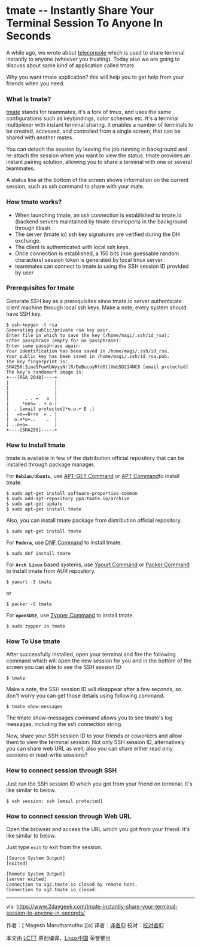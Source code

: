 tmate -- Instantly Share Your Terminal Session To Anyone In Seconds 
=================

A while ago, we wrote about
[teleconsole](https://www.2daygeek.com/teleconsole-share-terminal-session-instantly-to-anyone-in-seconds/)
which is used to share terminal instantly to anyone (whoever you trusting). Today also we are going to discuss about same kind of
application called tmate.

Why you want tmate application? this will help you to get help from your
friends when you need.

### What Is tmate?

[tmate](https://tmate.io/) stands for teammates, it's a fork of tmux,
and uses the same configurations such as keybindings, color schemes etc.
It's a terminal multiplexer with instant terminal sharing. it enables a
number of terminals to be created, accessed, and controlled from a
single screen, that can be shared with another mates.

You can detach the session by leaving the job running in background and
re-attach the session when you want to view the status. tmate provides
an instant pairing solution, allowing you to share a terminal with one
or several teammates.

A status line at the bottom of the screen shows information on the
current session, such as ssh command to share with your mate.

### How tmate works?

-   When launching tmate, an ssh connection is established to tmate.io
    (backend servers maintained by tmate developers) in the background
    through libssh.
-   The server (tmate.io) ssh key signatures are verified during the DH
    exchange.
-   The client is authenticated with local ssh keys.
-   Once connection is established, a 150 bits (non guessable random
    characters) session token is generated by local tmux server.
-   teammates can connect to tmate.io using the SSH session ID provided
    by user

### Prerequisites for tmate

Generate SSH key as a prerequisites since tmate.io server authenticate
client machine through local ssh keys. Make a note, every system should
have SSH key.
```shell
$ ssh-keygen -t rsa
Generating public/private rsa key pair.
Enter file in which to save the key (/home/magi/.ssh/id_rsa): 
Enter passphrase (empty for no passphrase): 
Enter same passphrase again: 
Your identification has been saved in /home/magi/.ssh/id_rsa.
Your public key has been saved in /home/magi/.ssh/id_rsa.pub.
The key fingerprint is:
SHA256:3ima5FuwKbWyyyNrlR/DeBucoyRfdOtlUmb5D214NC8 [email protected]
The key's randomart image is:
+---[RSA 2048]----+
|                 |
|                 |
|           .     |
|      . . =   o  |
|     *ooS= . + o |
|  . [email protected]*o.o.+ E .|
|   =o==B++o  = . |
|  o.+*o+..    .  |
| ..o+o=.         |
+----[SHA256]-----+
```

### How to Install tmate

tmate is available in few of the distribution official repository that
can be installed through package manager.

For **`Debian/Ubuntu`**, use [APT-GET Command](https://www.2daygeek.com/apt-get-apt-cache-command-examples-manage-packages-debian-ubuntu-systems/)
or [APT Command](https://www.2daygeek.com/apt-command-examples-manage-packages-debian-ubuntu-systems/)to install tmate.

```shell
$ sudo apt-get install software-properties-common
$ sudo add-apt-repository ppa:tmate.io/archive
$ sudo apt-get update
$ sudo apt-get install tmate
```

Also, you can install tmate package from distribution official repository.

```shell
$ sudo apt-get install tmate
```

For **`Fedora`**, use [DNF Command](https://www.2daygeek.com/dnf-command-examples-manage-packages-fedora-system/)
to install tmate.

```shell
$ sudo dnf install tmate
```

For **`Arch Linux`** based systems, use []()[Yaourt Command](https://www.2daygeek.com/install-yaourt-aur-helper-on-arch-linux/)
or []()[Packer Command](https://www.2daygeek.com/install-packer-aur-helper-on-arch-linux/)
to install tmate from AUR repository.

```shell
$ yaourt -S tmate
```
or

```shell
$ packer -S tmate
```

For **`openSUSE`**, use [Zypper Command](https://www.2daygeek.com/zypper-command-examples-manage-packages-opensuse-system/)
to install tmate.

```shell
$ sudo zypper in tmate
```

### How To Use tmate

After successfully installed, open your terminal and fire the following
command which will open the new session for you and in the bottom of the
screen you can able to see the SSH session ID.

```shell
$ tmate
```

[](https://www.2daygeek.com/wp-content/uploads/2017/11/tmate-instantly-share-your-terminal-session-to-anyone-in-seconds-1.png)

Make a note, the SSH session ID will disappear after a few seconds, so
don't worry you can get those details using following command.

```shell
$ tmate show-messages
```

The tmate show-messages command allows you to see tmate's log messages,
including the ssh connection string.\
[](https://www.2daygeek.com/wp-content/uploads/2017/11/tmate-instantly-share-your-terminal-session-to-anyone-in-seconds-2.png)

Now, share your SSH session ID to your friends or coworkers and allow
them to view the terminal session. Not only SSH session ID,
alternatively you can share web URL as well, also you can share either
read only sessions or read-write sessions?

### How to connect session through SSH

Just run the SSH session ID which you got from your friend on terminal.
It's like similar to below.

```shell
$ ssh session: ssh [email protected]
```

[](https://www.2daygeek.com/wp-content/uploads/2017/11/tmate-instantly-share-your-terminal-session-to-anyone-in-seconds-4.png)

### How to connect session through Web URL

Open the browser and access the URL which you got from your friend. It's
like similar to below.\
[](https://www.2daygeek.com/wp-content/uploads/2017/11/tmate-instantly-share-your-terminal-session-to-anyone-in-seconds-3.png)


Just type `exit` to exit from the session.

```
[Source System Output]
[exited]

[Remote System Output]
[server exited]
Connection to sg2.tmate.io closed by remote host.
Connection to sg2.tmate.io closed.
```

--------------------------------------------------------------------------------

via: https://www.2daygeek.com/tmate-instantly-share-your-terminal-session-to-anyone-in-seconds/

作者：[ Magesh Maruthamuthu ][a]
译者：[译者ID](https://github.com/译者ID)
校对：[校对者ID](https://github.com/校对者ID)

本文由 [LCTT](https://github.com/LCTT/TranslateProject) 原创编译，[Linux中国](https://linux.cn/) 荣誉推出

